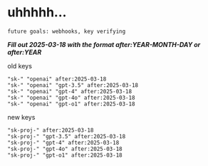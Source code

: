 # uhhhhh...

`future goals: webhooks, key verifying`



***Fill out 2025-03-18 with the format after:YEAR-MONTH-DAY or after:YEAR***

old keys
```
"sk-" "openai" after:2025-03-18
"sk-" "openai" "gpt-3.5" after:2025-03-18
"sk-" "openai" "gpt-4" after:2025-03-18
"sk-" "openai" "gpt-4o" after:2025-03-18
"sk-" "openai" "gpt-o1" after:2025-03-18
```

new keys
```
"sk-proj-" after:2025-03-18
"sk-proj-" "gpt-3.5" after:2025-03-18
"sk-proj-" "gpt-4" after:2025-03-18
"sk-proj-" "gpt-4o" after:2025-03-18
"sk-proj-" "gpt-o1" after:2025-03-18
```
